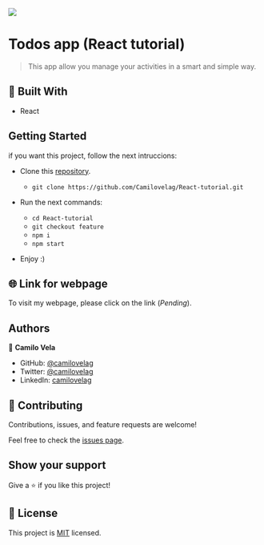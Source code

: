 ![](https://img.shields.io/badge/Microverse-blueviolet)

# Todos app (React tutorial)

> This app allow you manage your activities in a smart and simple way.


## 🧰 Built With

- React

## Getting Started

if you want this project, follow the next intruccions:

 - Clone this [repository](https://github.com/Camilovelag/React-tutorial.git).
    - `git clone https://github.com/Camilovelag/React-tutorial.git`

 - Run the next commands:
    - `cd React-tutorial`
    - `git checkout feature`
    - `npm i`
    - `npm start`

 - Enjoy :)

## 🌐 Link for webpage

To visit my webpage, please click on the link (_Pending_).

## Authors

👤 **Camilo Vela**

- GitHub: [@camilovelag](https://github.com/camilovelag)
- Twitter: [@camilovelag](https://twitter.com/camilovelag)
- LinkedIn: [camilovelag](https://linkedin.com/in/camilovelag)


## 🤝 Contributing

Contributions, issues, and feature requests are welcome!

Feel free to check the [issues page](../../issues/).

## Show your support

Give a ⭐️ if you like this project!

## 📝 License

This project is [MIT](./MIT.md) licensed.
